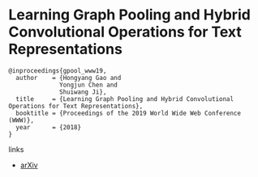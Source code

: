 # Learning Graph Pooling and Hybrid Convolutional Operations for Text Representations

```
@inproceedings{gpool_www19,
  author    = {Hongyang Gao and
              Yongjun Chen and
              Shuiwang Ji},
  title     = {Learning Graph Pooling and Hybrid Convolutional Operations for Text Representations},
  booktitle = {Proceedings of the 2019 World Wide Web Conference (WWW)},
  year      = {2018}
}
```

links
- [arXiv](https://arxiv.org/abs/1901.06965)
